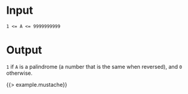 # Input
  `1 <= A <= 9999999999`

# Output
  `1` if `A` is a palindrome (a number that is the same when reversed), and `0` otherwise.

{{> example.mustache}}
